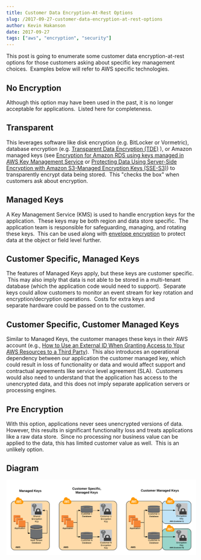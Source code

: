 ```yaml
---
title: Customer Data Encryption-At-Rest Options
slug: /2017-09-27-customer-data-encryption-at-rest-options
author: Kevin Hakanson
date: 2017-09-27
tags: ["aws", "encryption", "security"]
---
```

This post is going to enumerate some customer data encryption-at-rest options for those customers asking about specific key management choices.  Examples below will refer to AWS specific technologies.

## No Encryption

Although this option may have been used in the past, it is no longer acceptable for applications.  Listed here for completeness.

## Transparent

This leverages software like disk encryption (e.g. BitLocker or Vormetric), database encryption (e.g. [Transparent Data Encryption (TDE)](https://docs.microsoft.com/en-us/sql/relational-databases/security/encryption/transparent-data-encryption) ), or Amazon managed keys (see [Encryption for Amazon RDS using keys managed in AWS Key Management Service](https://aws.amazon.com/about-aws/whats-new/2015/01/06/amazon-rds-encryption-with-kms-mysql-postgresql/) or [Protecting Data Using Server-Side Encryption with Amazon S3-Managed Encryption Keys (SSE-S3)](http://docs.aws.amazon.com/AmazonS3/latest/dev/UsingServerSideEncryption.html)) to transparently encrypt data being stored.  This "checks the box" when customers ask about encryption.

## Managed Keys

A Key Management Service (KMS) is used to handle encryption keys for the application.  These keys may be both region and data store specific.  The application team is responsible for safeguarding, managing, and rotating these keys.  This can be used along with [envelope encryption](http://docs.aws.amazon.com/kms/latest/developerguide/concepts.html#enveloping) to protect data at the object or field level further.

## Customer Specific, Managed Keys

The features of Managed Keys apply, but these keys are customer specific.  This may also imply that data is not able to be stored in a multi-tenant database (which the application code would need to support).  Separate keys could allow customers to monitor an event stream for key rotation and encryption/decryption operations.  Costs for extra keys and separate hardware could be passed on to the customer.

## Customer Specific, Customer Managed Keys

Similar to Managed Keys, the customer manages these keys in their AWS account (e.g., [How to Use an External ID When Granting Access to Your AWS Resources to a Third Party](https://docs.aws.amazon.com/IAM/latest/UserGuide/id_roles_create_for-user_externalid.html)).  This also introduces an operational dependency between our application the customer managed key, which could result in loss of functionality or data and would affect support and contractual agreements like service level agreement (SLA).  Customers would also need to understand that the application has access to the unencrypted data, and this does not imply separate application servers or processing engines.

## Pre Encryption

With this option, applications never sees unencrypted versions of data. However, this results in significant functionality loss and treats applications like a raw data store.  Since no processing nor business value can be applied to the data, this has limited customer value as well.  This is an unlikely option.

## Diagram

![Encryption Options](images/EncryptionOptions.png)
